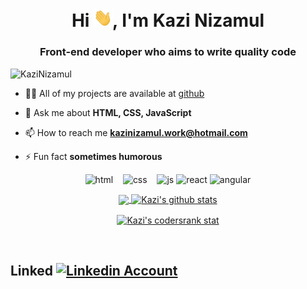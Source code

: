 <h1 align="center">Hi <img src="https://raw.githubusercontent.com/ABSphreak/ABSphreak/master/gifs/Hi.gif" width="30px">, I'm Kazi Nizamul</h1>
<h3 align="center">Front-end developer who aims to write quality code</h3>
<p align="left"> <img src="https://komarev.com/ghpvc/?username=KaziNizamul" alt="KaziNizamul" /> </p>

- 👨‍💻 All of my projects are available at [github](https://github.com/KaziNizamul?tab=repositories)

- 💬 Ask me about **HTML, CSS, JavaScript**

- 📫 How to reach me **kazinizamul.work@hotmail.com**

- ⚡ Fun fact **sometimes humorous**

<p align="center">
  <img src="https://upload.wikimedia.org/wikipedia/commons/thumb/6/61/HTML5_logo_and_wordmark.svg/2048px-HTML5_logo_and_wordmark.svg.png" alt="html" width="auto" height="40">&nbsp;&nbsp;&nbsp;
  <img src='https://upload.wikimedia.org/wikipedia/commons/thumb/d/d5/CSS3_logo_and_wordmark.svg/1200px-CSS3_logo_and_wordmark.svg.png' alt="css" width="auto" height="40">&nbsp;&nbsp;&nbsp;
  <img src='https://upload.wikimedia.org/wikipedia/commons/6/6a/JavaScript-logo.png' height='40' width='auto' alt="js">
  <img src="https://upload.wikimedia.org/wikipedia/commons/thumb/a/a7/React-icon.svg/1280px-React-icon.svg.png" alt="react" width="auto" height="40"/>
  <img src="https://angular.io/assets/images/logos/angular/angular.svg" alt="angular" width="40" height="40"/>
<p align="center">

<a href="https://github.com/anuraghazra/github-readme-stats">
  <img align="center" src="https://github-readme-stats.vercel.app/api/top-langs/?username=KaziNizamul&theme=radical&hide='jupyter" />
</a>
<!--   [![Top Langs](https://github-readme-stats.vercel.app/api/top-langs/?username=anuraghazra)](https://github.com/anuraghazra/github-readme-stats) -->
<!-- &theme=radical&hide=glsl,python,Jupyter Notebook -->
  <a href="https://github.com/anuraghazra/github-readme-stats">
  <img align="center" src="https://github-readme-stats.vercel.app/api?username=KaziNizamul&show_icons=true&theme=radical&line_height=27" alt="Kazi's github stats" />
</a>

 <p align="center"><a href="https://profile.codersrank.io/user/kazinizamul/" target="_blank"><img align="center" src="https://cr-ss-service.azurewebsites.net/api/ScreenShot?widget=summary&username=kazinizamul&show-avatar=true" alt="Kazi's codersrank stat" /></a></p>
<br />

<p align="center">
<h2> Linked <a href="https://www.linkedin.com/in/kazinizamul/"><img src="https://cdn.worldvectorlogo.com/logos/linkedin-icon-2.svg" title="Linkedin" alt="Linkedin Account" width="30"/></a> </h2>  
</p>
 
